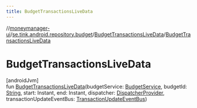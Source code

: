 ```yaml
---
title: BudgetTransactionsLiveData
---
```

//[moneymanager-ui](../../../index.html)/[se.tink.android.repository.budget](../index.html)/[BudgetTransactionsLiveData](index.html)/[BudgetTransactionsLiveData](-budget-transactions-live-data.html)



# BudgetTransactionsLiveData



[androidJvm]\
fun [BudgetTransactionsLiveData](-budget-transactions-live-data.html)(budgetService: [BudgetService](../../com.tink.service.budget/-budget-service/index.html), budgetId: [String](https://kotlinlang.org/api/latest/jvm/stdlib/kotlin/-string/index.html), start: Instant, end: Instant, dispatcher: [DispatcherProvider](../../com.tink.service.util/-dispatcher-provider/index.html), transactionUpdateEventBus: [TransactionUpdateEventBus](../../se.tink.android.repository.transaction/-transaction-update-event-bus/index.html))




